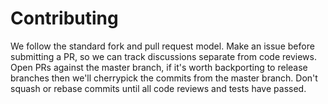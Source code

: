 # Contributing

We follow the standard fork and pull request model. Make an issue before
submitting a PR, so we can track discussions separate from code reviews. Open
PRs against the master branch, if it's worth backporting to release branches
then we'll cherrypick the commits from the master branch. Don't squash or rebase
commits until all code reviews and tests have passed.
